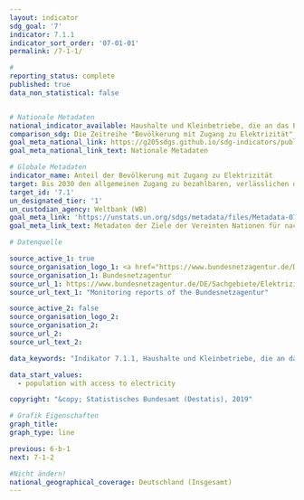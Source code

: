 ```yaml
---
layout: indicator
sdg_goal: '7'
indicator: 7.1.1
indicator_sort_order: '07-01-01'
permalink: /7-1-1/

#
reporting_status: complete
published: true
data_non_statistical: false


# Nationale Metadaten
national_indicator_available: Haushalte und Kleinbetriebe, die an das Elektrizitätsnetzwerk angebunden sind <br> Bevölkerung mit Zugang zu Elektrizität
comparison_sdg: Die Zeitreihe "Bevölkerung mit Zugang zu Elektrizität" entspricht der internationalen Metadatenbeschreibung. Die Zeitreihe "Haushalte und Kleinbetriebe, die an das Elektrizitätsnetzwerk angebunden sind" ist ein zusätzlicher Indikator.
goal_meta_national_link: https://g205sdgs.github.io/sdg-indicators/public/MetaDe/7.1.1.pdf
goal_meta_national_link_text: Nationale Metadaten

# Globale Metadaten
indicator_name: Anteil der Bevölkerung mit Zugang zu Elektrizität
target: Bis 2030 den allgemeinen Zugang zu bezahlbaren, verlässlichen und modernen Energiedienstleistungen sichern
target_id: '7.1'
un_designated_tier: '1'
un_custodian_agency: Weltbank (WB)
goal_meta_link: 'https://unstats.un.org/sdgs/metadata/files/Metadata-07-01-01.pdf'
goal_meta_link_text: Metadaten der Ziele der Vereinten Nationen für nachhaltige Entwicklung

# Datenquelle

source_active_1: true
source_organisation_logo_1: <a href="https://www.bundesnetzagentur.de/DE/Home/home_node.html"><img src="https://g205sdgs.github.io/sdg-indicators/public/logos/bundesnetzagentur.png" alt="Logo Bundesnetzagentur" /></a>
source_organisation_1: Bundesnetzagentur
source_url_1: https://www.bundesnetzagentur.de/DE/Sachgebiete/ElektrizitaetundGas/Unternehmen_Institutionen/DatenaustauschundMonitoring/Monitoring/Monitoringberichte/Monitoring_Berichte_node.html
source_url_text_1: "Monitoring reports of the Bundesnetzagentur"

source_active_2: false
source_organisation_logo_2:
source_organisation_2:
source_url_2:
source_url_text_2:

data_keywords: "Indikator 7.1.1, Haushalte und Kleinbetriebe, die an das Elektrizitätsnetzwerk angebunden sind, Bevölkerung mit Zugang zu Elektrizität, Weltbank (WB), Bundesnetzagentur"

data_start_values:
  - population with access to electricity

copyright: "&copy; Statistisches Bundesamt (Destatis), 2019"

# Grafik Eigenschaften
graph_title:
graph_type: line

previous: 6-b-1
next: 7-1-2

#Nicht ändern!
national_geographical_coverage: Deutschland (Insgesamt)
---
```

